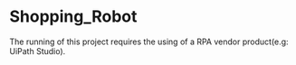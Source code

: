 # Shopping_Robot
The running of this project requires the using of a RPA vendor product(e.g: UiPath Studio).
